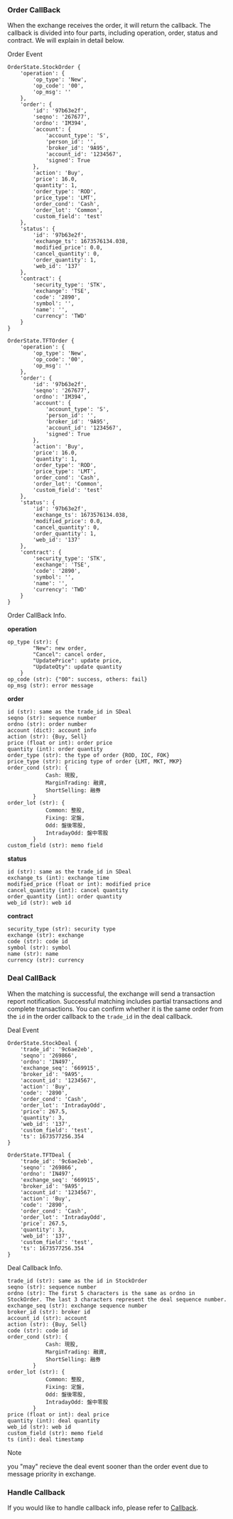 ### Order CallBack

When the exchange receives the order, it will return the callback. The callback is divided into four parts, including operation, order, status and contract. We will explain in detail below.

Order Event

```
OrderState.StockOrder {
    'operation': {
        'op_type': 'New', 
        'op_code': '00', 
        'op_msg': ''
    }, 
    'order': {
        'id': '97b63e2f', 
        'seqno': '267677', 
        'ordno': 'IM394', 
        'account': {
            'account_type': 'S', 
            'person_id': '', 
            'broker_id': '9A95', 
            'account_id': '1234567', 
            'signed': True
        }, 
        'action': 'Buy', 
        'price': 16.0, 
        'quantity': 1, 
        'order_type': 'ROD', 
        'price_type': 'LMT', 
        'order_cond': 'Cash', 
        'order_lot': 'Common', 
        'custom_field': 'test'
    }, 
    'status': {
        'id': '97b63e2f', 
        'exchange_ts': 1673576134.038, 
        'modified_price': 0.0, 
        'cancel_quantity': 0, 
        'order_quantity': 1, 
        'web_id': '137'
    }, 
    'contract': {
        'security_type': 'STK', 
        'exchange': 'TSE', 
        'code': '2890', 
        'symbol': '', 
        'name': '', 
        'currency': 'TWD'
    }
}

```

```
OrderState.TFTOrder {
    'operation': {
        'op_type': 'New', 
        'op_code': '00', 
        'op_msg': ''
    }, 
    'order': {
        'id': '97b63e2f', 
        'seqno': '267677', 
        'ordno': 'IM394', 
        'account': {
            'account_type': 'S', 
            'person_id': '', 
            'broker_id': '9A95', 
            'account_id': '1234567', 
            'signed': True
        }, 
        'action': 'Buy', 
        'price': 16.0, 
        'quantity': 1, 
        'order_type': 'ROD', 
        'price_type': 'LMT', 
        'order_cond': 'Cash', 
        'order_lot': 'Common', 
        'custom_field': 'test'
    }, 
    'status': {
        'id': '97b63e2f', 
        'exchange_ts': 1673576134.038, 
        'modified_price': 0.0, 
        'cancel_quantity': 0, 
        'order_quantity': 1, 
        'web_id': '137'
    }, 
    'contract': {
        'security_type': 'STK', 
        'exchange': 'TSE', 
        'code': '2890', 
        'symbol': '', 
        'name': '', 
        'currency': 'TWD'
    }
}

```

Order CallBack Info.

**operation**

```
op_type (str): {
        "New": new order, 
        "Cancel": cancel order, 
        "UpdatePrice": update price, 
        "UpdateQty": update quantity
    }
op_code (str): {"00": success, others: fail}
op_msg (str): error message

```

**order**

```
id (str): same as the trade_id in SDeal
seqno (str): sequence number
ordno (str): order number
account (dict): account info
action (str): {Buy, Sell}
price (float or int): order price
quantity (int): order quantity
order_type (str): the type of order {ROD, IOC, FOK}
price_type (str): pricing type of order {LMT, MKT, MKP}
order_cond (str): {
            Cash: 現股, 
            MarginTrading: 融資, 
            ShortSelling: 融券
        }
order_lot (str): {
            Common: 整股, 
            Fixing: 定盤, 
            Odd: 盤後零股, 
            IntradayOdd: 盤中零股
        }
custom_field (str): memo field

```

**status**

```
id (str): same as the trade_id in SDeal
exchange_ts (int): exchange time
modified_price (float or int): modified price
cancel_quantity (int): cancel quantity
order_quantity (int): order quantity
web_id (str): web id

```

**contract**

```
security_type (str): security type
exchange (str): exchange
code (str): code id
symbol (str): symbol
name (str): name
currency (str): currency

```

### Deal CallBack

When the matching is successful, the exchange will send a transaction report notification. Successful matching includes partial transactions and complete transactions. You can confirm whether it is the same order from the `id` in the order callback to the `trade_id` in the deal callback.

Deal Event

```
OrderState.StockDeal {
    'trade_id': '9c6ae2eb', 
    'seqno': '269866', 
    'ordno': 'IN497', 
    'exchange_seq': '669915', 
    'broker_id': '9A95', 
    'account_id': '1234567', 
    'action': 'Buy', 
    'code': '2890', 
    'order_cond': 'Cash', 
    'order_lot': 'IntradayOdd', 
    'price': 267.5, 
    'quantity': 3, 
    'web_id': '137', 
    'custom_field': 'test', 
    'ts': 1673577256.354
}

```

```
OrderState.TFTDeal {
    'trade_id': '9c6ae2eb', 
    'seqno': '269866', 
    'ordno': 'IN497', 
    'exchange_seq': '669915', 
    'broker_id': '9A95', 
    'account_id': '1234567', 
    'action': 'Buy', 
    'code': '2890', 
    'order_cond': 'Cash', 
    'order_lot': 'IntradayOdd', 
    'price': 267.5, 
    'quantity': 3, 
    'web_id': '137', 
    'custom_field': 'test', 
    'ts': 1673577256.354
}

```

Deal Callback Info.

```
trade_id (str): same as the id in StockOrder
seqno (str): sequence number
ordno (str): The first 5 characters is the same as ordno in StockOrder. The last 3 characters represent the deal sequence number.
exchange_seq (str): exchange sequence number
broker_id (str): broker id
account_id (str): account
action (str): {Buy, Sell}
code (str): code id
order_cond (str): {
            Cash: 現股, 
            MarginTrading: 融資, 
            ShortSelling: 融券
        }
order_lot (str): {
            Common: 整股, 
            Fixing: 定盤, 
            Odd: 盤後零股, 
            IntradayOdd: 盤中零股
        }
price (float or int): deal price
quantity (int): deal quantity
web_id (str): web id
custom_field (str): memo field
ts (int): deal timestamp    

```

Note

you "may" recieve the deal event sooner than the order event due to message priority in exchange.

### Handle Callback

If you would like to handle callback info, please refer to [Callback](../../../callback/orderdeal_event/).
